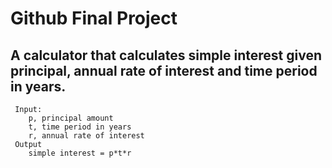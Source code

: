 # Github Final Project

## A calculator that calculates simple interest given principal, annual rate of interest and time period in years.
```
 Input:
    p, principal amount
    t, time period in years
    r, annual rate of interest
 Output
    simple interest = p*t*r
```
